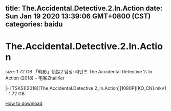 
title: The.Accidental.Detective.2.In.Action
date: Sun Jan 19 2020 13:39:06 GMT+0800 (CST)    
categories: baidu
---

# The.Accidental.Detective.2.In.Action
size: 1.72 GB
 「韩影」侦探2 탐정: 리턴즈 The Accidental Detective 2: In Action (2018) – 宅客ZhaiiKer
 
|- [TSKS][2018][The.Accidental.Detective 2_In.Action][1080P][KO_CN].mkv1 - 1.72 GB

[How to download](https://bpcam.bemobtrk.com/go/2ceec3aa-1ca2-46d6-b9ff-aaa5c184517c?jno=850)
